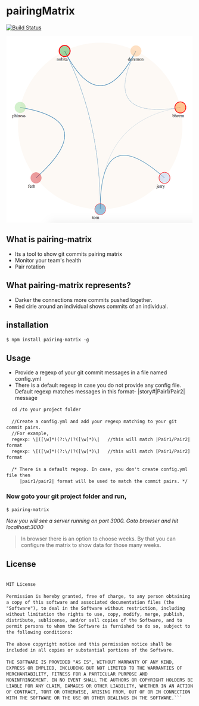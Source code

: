 # pairingMatrix
[![Build Status](https://travis-ci.org/SARAN-thala/pairingMatrix.svg?branch=master)](https://travis-ci.org/SARAN-thala/pairingMatrix)

<img src="/images/pairingMatrix.jpeg" width="500" height="500" />

## What is pairing-matrix

* Its a tool to show git commits pairing matrix 
* Monitor your team's health
* Pair rotation

## What pairing-matrix represents?

* Darker the connections more commits pushed together.
* Red cirle around an individual shows commits of an individual.

## installation

`$ npm install pairing-matrix -g`

## Usage

* Provide a regexp of your git commit messages in a file named config.yml
* There is a default regexp in case you do not provide any config file.
  Default regexp matches messages in this format- |story#|Pair1/Pair2| message
 
```
  cd /to your project folder
  
  //Create a config.yml and add your regexp matching to your git commit pairs.
  //For example,
  regexp: \|([\w]*)(?:\/)?([\w]*)\|   //this will match |Pair1/Pair2| format
  regexp: \[([\w]*)(?:\/)?([\w]*)\]   //this will match [Pair1/Pair2] format
  
  /* There is a default regexp. In case, you don't create config.yml file then
     |pair1/pair2| format will be used to match the commit pairs. */
```

### Now goto your git project folder and run,

`$ pairing-matrix`

_Now you will see a server running on port 3000. Goto browser and hit localhost:3000_

> In browser there is an option to choose weeks. By that you can configure the matrix to show data for those many weeks.

## License

```Copyright (c) 2017 Abhishek Thakur

MIT License

Permission is hereby granted, free of charge, to any person obtaining
a copy of this software and associated documentation files (the
"Software"), to deal in the Software without restriction, including
without limitation the rights to use, copy, modify, merge, publish,
distribute, sublicense, and/or sell copies of the Software, and to
permit persons to whom the Software is furnished to do so, subject to
the following conditions:

The above copyright notice and this permission notice shall be
included in all copies or substantial portions of the Software.

THE SOFTWARE IS PROVIDED "AS IS", WITHOUT WARRANTY OF ANY KIND,
EXPRESS OR IMPLIED, INCLUDING BUT NOT LIMITED TO THE WARRANTIES OF
MERCHANTABILITY, FITNESS FOR A PARTICULAR PURPOSE AND
NONINFRINGEMENT. IN NO EVENT SHALL THE AUTHORS OR COPYRIGHT HOLDERS BE
LIABLE FOR ANY CLAIM, DAMAGES OR OTHER LIABILITY, WHETHER IN AN ACTION
OF CONTRACT, TORT OR OTHERWISE, ARISING FROM, OUT OF OR IN CONNECTION
WITH THE SOFTWARE OR THE USE OR OTHER DEALINGS IN THE SOFTWARE.``` 
